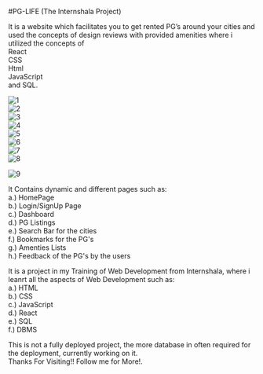 
#PG-LIFE (The Internshala Project)

It is a website which facilitates you to get rented PG’s around your cities and used the concepts of design reviews with provided amenities where i utilized the concepts of <br/>
React <br/> CSS <br/>Html <br/> JavaScript <br/> and SQL.

![1](https://github.com/Rishu1204/PG-Life/assets/104202825/1a333d99-994d-4b9a-bab1-ed24a74dd825)
<br/>
![2](https://github.com/Rishu1204/PG-Life/assets/104202825/d7fd75d7-09f8-4995-8558-168da72a1ad1) <br/>
![3](https://github.com/Rishu1204/PG-Life/assets/104202825/ecca2571-f4ba-49a3-b4c1-fc299e762fa6) <br/>
![4](https://github.com/Rishu1204/PG-Life/assets/104202825/351ac07f-81f2-4a3c-8d4a-7a60df1b2106) <br/>
![5](https://github.com/Rishu1204/PG-Life/assets/104202825/649d385a-3e2b-4be2-9fca-0ae25ed25c24) <br/>
![6](https://github.com/Rishu1204/PG-Life/assets/104202825/bd11fe64-c1ff-47c8-83ac-38df6604ea65) <br/>
![7](https://github.com/Rishu1204/PG-Life/assets/104202825/3f6a6d02-d0ac-412d-a082-acfb9d8ebc39)
<br/>
![8](https://github.com/Rishu1204/PG-Life/assets/104202825/c0267bb9-6744-457d-bea9-694faf61eef1)<br/>

![9](https://github.com/Rishu1204/PG-Life/assets/104202825/1d390ebb-6543-4537-91e8-114c3c2057de)<br/>

It Contains dynamic and different pages such as: <br/>
a.) HomePage <br/>
b.) Login/SignUp Page <br/>
c.) Dashboard <br/>
d.) PG Listings  <br/>
e.) Search Bar for the cities <br/>
f.) Bookmarks for the PG's <br/>
g.) Amenties Lists <br/>
h.) Feedback of the PG's by the users <br/>

It is a project in my Training of Web Development from Internshala, where i leanrt all the aspects of Web Development such as: <br/>
a.) HTML <br/>
b.) CSS <br/>
c.) JavaScript <br/>
d.) React <br/>
e.) SQL <br/>
f.) DBMS <br/>

 This is not a fully deployed project, the more database in often required for the deployment, currently working on it.
<br/>
Thanks For Visiting!! Follow me for More!.

